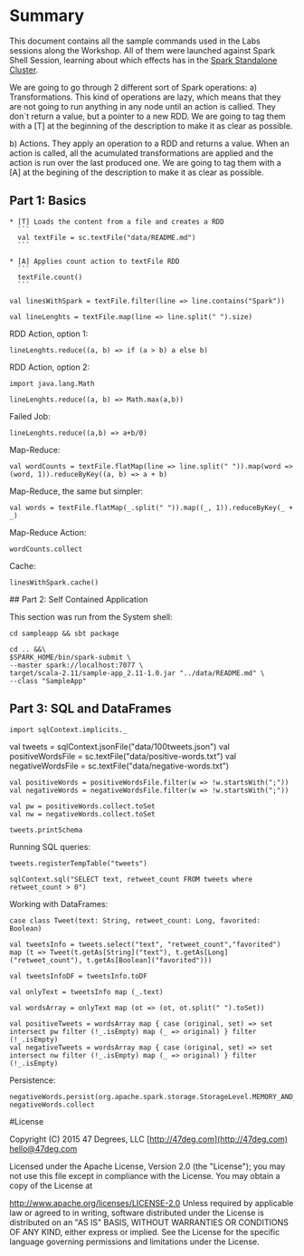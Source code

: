 # Summary

This document contains all the sample commands used in the Labs sessions along the Workshop. All of them were launched against Spark Shell Session,
learning about which effects has in the [Spark Standalone Cluster](http://spark.apache.org/docs/latest/spark-standalone.html).

We are going to go through 2 different sort of Spark operations:
  a) Transformations. This kind of operations are lazy, which means that they are not going to
  run anything in any node until an action is callied. They don`t return a value, but a pointer to
  a new RDD.
  We are going to tag them with a [T] at the beginning of the description to make it as clear as
  possible.

  b) Actions. They apply an operation to a RDD and returns a value. When an action is called, all
  the acumulated transformations are applied and the action is run over the last produced one.
  We are going to tag them with a [A] at the begining of the description to make it as clear as
  possible.

## Part 1: Basics

    * [T] Loads the content from a file and creates a RDD
      ```
      val textFile = sc.textFile("data/README.md")
      ```

    * [A] Applies count action to textFile RDD
      ```
      textFile.count()
      ```

    val linesWithSpark = textFile.filter(line => line.contains("Spark"))

    val lineLenghts = textFile.map(line => line.split(" ").size)

RDD Action, option 1:

    lineLenghts.reduce((a, b) => if (a > b) a else b)

RDD Action, option 2:

    import java.lang.Math

    lineLenghts.reduce((a, b) => Math.max(a,b))

Failed Job:

    lineLenghts.reduce((a,b) => a+b/0)

Map-Reduce:

    val wordCounts = textFile.flatMap(line => line.split(" ")).map(word => (word, 1)).reduceByKey((a, b) => a + b)

Map-Reduce, the same but simpler:

    val words = textFile.flatMap(_.split(" ")).map((_, 1)).reduceByKey(_ + _)

Map-Reduce Action:

    wordCounts.collect

Cache:

    linesWithSpark.cache()

## Part 2: Self Contained Application

This section was run from the System shell:

    cd sampleapp && sbt package

    cd .. &&\ 
    $SPARK_HOME/bin/spark-submit \
    --master spark://localhost:7077 \
    target/scala-2.11/sample-app_2.11-1.0.jar "../data/README.md" \
    --class "SampleApp"


## Part 3: SQL and DataFrames

    import sqlContext.implicits._

  val tweets = sqlContext.jsonFile("data/100tweets.json")
    val positiveWordsFile = sc.textFile("data/positive-words.txt")
    val negativeWordsFile = sc.textFile("data/negative-words.txt")

    val positiveWords = positiveWordsFile.filter(w => !w.startsWith(";"))
    val negativeWords = negativeWordsFile.filter(w => !w.startsWith(";"))

    val pw = positiveWords.collect.toSet
    val nw = negativeWords.collect.toSet

    tweets.printSchema

Running SQL queries:

    tweets.registerTempTable("tweets")

    sqlContext.sql("SELECT text, retweet_count FROM tweets where retweet_count > 0")

Working with DataFrames:

    case class Tweet(text: String, retweet_count: Long, favorited: Boolean)

    val tweetsInfo = tweets.select("text", "retweet_count","favorited") map (t => Tweet(t.getAs[String]("text"), t.getAs[Long]("retweet_count"), t.getAs[Boolean]("favorited")))

    val tweetsInfoDF = tweetsInfo.toDF

    val onlyText = tweetsInfo map (_.text)

    val wordsArray = onlyText map (ot => (ot, ot.split(" ").toSet))

    val positiveTweets = wordsArray map { case (original, set) => set intersect pw filter (!_.isEmpty) map (_ => original) } filter (!_.isEmpty)
    val negativeTweets = wordsArray map { case (original, set) => set intersect nw filter (!_.isEmpty) map (_ => original) } filter (!_.isEmpty)

Persistence:

    negativeWords.persist(org.apache.spark.storage.StorageLevel.MEMORY_AND_DISK)
    negativeWords.collect

#License

Copyright (C) 2015 47 Degrees, LLC [http://47deg.com](http://47deg.com) [hello@47deg.com](mailto:hello@47deg.com)

Licensed under the Apache License, Version 2.0 (the "License"); you may not use this file except in compliance with the License. You may obtain a copy of the License at

http://www.apache.org/licenses/LICENSE-2.0 Unless required by applicable law or agreed to in writing, software distributed under the License is distributed on an "AS IS" BASIS, WITHOUT WARRANTIES OR CONDITIONS OF ANY KIND, either express or implied. See the License for the specific language governing permissions and limitations under the License.
